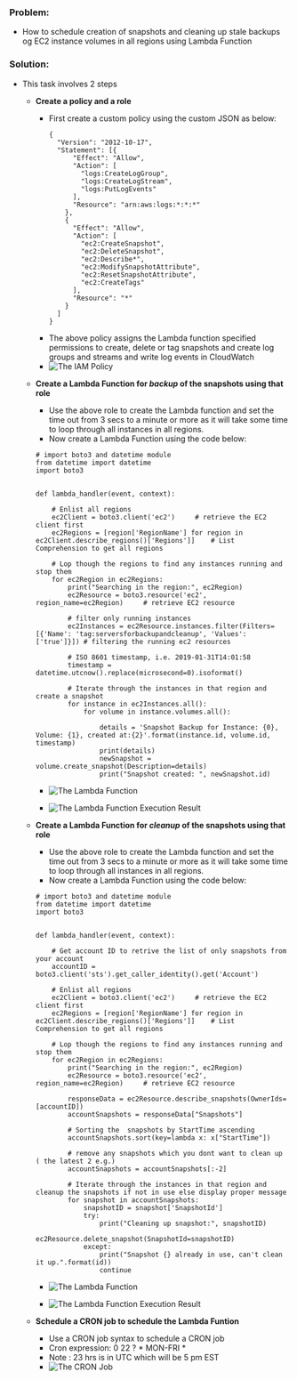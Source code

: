 ### Problem:
  * How to schedule creation of snapshots and cleaning up stale backups og EC2 instance volumes in all regions using Lambda Function
 
### Solution:
  * This task involves 2 steps
    * **Create a policy and a role**
      - First create a custom policy using the custom JSON as below:
        ```
        {
          "Version": "2012-10-17",
          "Statement": [{
              "Effect": "Allow",
              "Action": [
                "logs:CreateLogGroup",
                "logs:CreateLogStream",
                "logs:PutLogEvents"
              ],
              "Resource": "arn:aws:logs:*:*:*"
            },
            {
              "Effect": "Allow",
              "Action": [
                "ec2:CreateSnapshot",
                "ec2:DeleteSnapshot",
                "ec2:Describe*",
                "ec2:ModifySnapshotAttribute",
                "ec2:ResetSnapshotAttribute",
                "ec2:CreateTags"
              ],
              "Resource": "*"
            }
          ]
        }
        ```
      - The above policy assigns the Lambda function specified permissions to create, delete or tag snapshots and create log groups and streams and write log events in CloudWatch
      - ![The IAM Policy](https://github.com/naeemmohd/aws/blob/master/AWS%20101/Series%202%20of%20N%20-%20Lambda%20Schedule%20Instance%20Stop/images/IAMPolicy.PNG)

    * **Create a Lambda Function for ***backup*** of the snapshots using that role**
      * Use the above role to create the Lambda function and set the time out from 3 secs to a minute or more as it will take some time to loop through all instances in all regions.
      * Now create a Lambda Function using the code below:
      ```
      # import boto3 and datetime module
      from datetime import datetime
      import boto3


      def lambda_handler(event, context):

          # Enlist all regions
          ec2Client = boto3.client('ec2')     # retrieve the EC2 client first
          ec2Regions = [region['RegionName'] for region in ec2Client.describe_regions()['Regions']]    # List Comprehension to get all regions

          # Lop though the regions to find any instances running and stop them
          for ec2Region in ec2Regions:
              print("Searching in the region:", ec2Region)
              ec2Resource = boto3.resource('ec2', region_name=ec2Region)     # retrieve EC2 resource
              
              # filter only running instances
              ec2Instances = ec2Resource.instances.filter(Filters=[{'Name': 'tag:serversforbackupandcleanup', 'Values': ['true']}]) # filtering the running ec2 resources

              # ISO 8601 timestamp, i.e. 2019-01-31T14:01:58
              timestamp = datetime.utcnow().replace(microsecond=0).isoformat()

              # Iterate through the instances in that region and create a snapshot
              for instance in ec2Instances.all():
                  for volume in instance.volumes.all():

                      details = 'Snapshot Backup for Instance: {0}, Volume: {1}, created at:{2}'.format(instance.id, volume.id, timestamp)
                      print(details)
                      newSnapshot = volume.create_snapshot(Description=details)
                      print("Snapshot created: ", newSnapshot.id)

      ```
      - ![The Lambda Function](https://github.com/naeemmohd/aws/blob/master/AWS%20101/Series%203%20of%20N%20-%20Snapshot%20Backup%20and%20Cleanup/images/LambdafunctionForBackup.PNG)

      - ![The Lambda Function Execution Result](https://github.com/naeemmohd/aws/blob/master/AWS%20101/Series%203%20of%20N%20-%20Snapshot%20Backup%20and%20Cleanup/images/LambdafunctionForBackupExecutionResult.PNG)


    * **Create a Lambda Function for ***cleanup*** of the snapshots using that role**
      * Use the above role to create the Lambda function and set the time out from 3 secs to a minute or more as it will take some time to loop through all instances in all regions.
      * Now create a Lambda Function using the code below:
      ```
      # import boto3 and datetime module
      from datetime import datetime
      import boto3


      def lambda_handler(event, context):

          # Get account ID to retrive the list of only snapshots from your account
          accountID = boto3.client('sts').get_caller_identity().get('Account')

          # Enlist all regions
          ec2Client = boto3.client('ec2')     # retrieve the EC2 client first
          ec2Regions = [region['RegionName'] for region in ec2Client.describe_regions()['Regions']]    # List Comprehension to get all regions

          # Lop though the regions to find any instances running and stop them
          for ec2Region in ec2Regions:
              print("Searching in the region:", ec2Region)
              ec2Resource = boto3.resource('ec2', region_name=ec2Region)     # retrieve EC2 resource
              
              responseData = ec2Resource.describe_snapshots(OwnerIds=[accountID])
              accountSnapshots = responseData["Snapshots"]

              # Sorting the  snapshots by StartTime ascending
              accountSnapshots.sort(key=lambda x: x["StartTime"])

              # remove any snapshots which you dont want to clean up ( the latest 2 e.g.)
              accountSnapshots = accountSnapshots[:-2]

              # Iterate through the instances in that region and cleanup the snapshots if not in use else display proper message
              for snapshot in accountSnapshots:
                  snapshotID = snapshot['SnapshotId']
                  try:
                      print("Cleaning up snapshot:", snapshotID)
                      ec2Resource.delete_snapshot(SnapshotId=snapshotID)
                  except:
                      print("Snapshot {} already in use, can't clean it up.".format(id))
                      continue
      ```
      - ![The Lambda Function](https://github.com/naeemmohd/aws/blob/master/AWS%20101/Series%203%20of%20N%20-%20Snapshot%20Backup%20and%20Cleanup/images/LambdafunctionForCleanup.PNG)

      - ![The Lambda Function Execution Result](https://github.com/naeemmohd/aws/blob/master/AWS%20101/Series%203%20of%20N%20-%20Snapshot%20Backup%20and%20Cleanup/images/LambdafunctionForCleanupExecutionResult.PNG)


    * **Schedule a CRON job to schedule the Lambda Funtion**
      - Use a CRON job syntax to schedule a CRON job 
      - Cron expression: 0 22 ? * MON-FRI *
      - Note : 23 hrs is in UTC which will be 5 pm EST
      - ![The CRON Job](https://github.com/naeemmohd/aws/blob/master/AWS%20101/Series%203%20of%20N%20-%20Snapshot%20Backup%20and%20Cleanup/images/CRONJob.PNG)